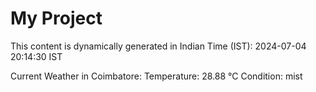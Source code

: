 # My Project

This content is dynamically generated in Indian Time (IST): 2024-07-04 20:14:30 IST


Current Weather in Coimbatore:
Temperature: 28.88 °C
Condition: mist
